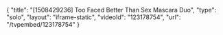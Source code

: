 {
    "title": "[1508429236] Too Faced Better Than Sex Mascara Duo",
    "type": "solo",
    "layout": "iframe-static",
    "videoId": "123178754",
    "url": "\/tvpembed\/123178754"
}